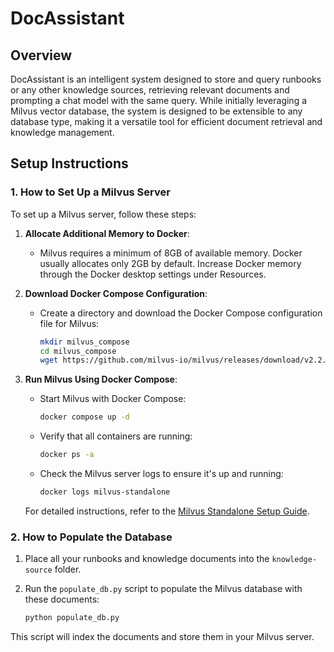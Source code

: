 # DocAssistant

## Overview

DocAssistant is an intelligent system designed to store and query runbooks or any other knowledge sources, retrieving relevant documents and prompting a chat model with the same query. While initially leveraging a Milvus vector database, the system is designed to be extensible to any database type, making it a versatile tool for efficient document retrieval and knowledge management.

## Setup Instructions

### 1. How to Set Up a Milvus Server

To set up a Milvus server, follow these steps:

1. **Allocate Additional Memory to Docker**:
   - Milvus requires a minimum of 8GB of available memory. Docker usually allocates only 2GB by default. Increase Docker memory through the Docker desktop settings under Resources.

2. **Download Docker Compose Configuration**:
   - Create a directory and download the Docker Compose configuration file for Milvus:
     ```bash
     mkdir milvus_compose
     cd milvus_compose
     wget https://github.com/milvus-io/milvus/releases/download/v2.2.8/milvus-standalone-docker-compose.yml -O docker-compose.yml
     ```

3. **Run Milvus Using Docker Compose**:
   - Start Milvus with Docker Compose:
     ```bash
     docker compose up -d
     ```

   - Verify that all containers are running:
     ```bash
     docker ps -a
     ```

   - Check the Milvus server logs to ensure it's up and running:
     ```bash
     docker logs milvus-standalone
     ```

   For detailed instructions, refer to the [Milvus Standalone Setup Guide](https://milvus.io/blog/how-to-get-started-with-milvus.md).

### 2. How to Populate the Database

1. Place all your runbooks and knowledge documents into the `knowledge-source` folder.

2. Run the `populate_db.py` script to populate the Milvus database with these documents:
   ```bash
   python populate_db.py
   ```
This script will index the documents and store them in your Milvus server.
